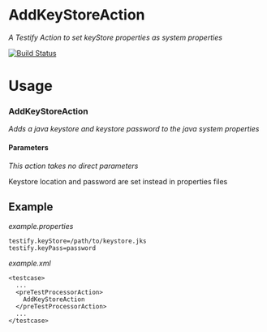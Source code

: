 AddKeyStoreAction
=================
*A Testify Action to set keyStore properties as system properties*

[![Build Status](https://travis-ci.org/testify/AddKeyStoreAction.svg?branch=master)](https://travis-ci.org/testify/AddKeyStoreAction)
# Usage
### AddKeyStoreAction
  *Adds a java keystore and keystore password to the java system properties*
#### Parameters
  *This action takes no direct parameters*
  
  Keystore location and password are set instead in properties files
  
## Example
*example.properties*
    
    testify.keyStore=/path/to/keystore.jks
    testify.keyPass=password

*example.xml*
    
    <testcase>
      ...
      <preTestProcessorAction>
        AddKeyStoreAction
      </preTestProcessorAction>
      ...
    </testcase>
